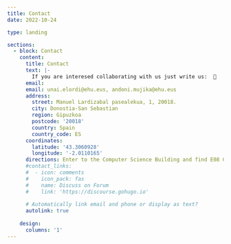 ```yaml
---
title: Contact
date: 2022-10-24

type: landing

sections:
  - block: Contact
    content:
      title: Contact
      text: |-
        If you are interesed collaborating with us just write us:  📩 
      email: 
      email: unai.elordi@ehu.eus, andoni.mujika@ehu.eus
      address:
        street: Manuel Lardizabal pasealekua, 1, 20018. 
        city: Donostia-San Sebastian
        region: Gipuzkoa
        postcode: '20018'
        country: Spain 
        country_code: ES
      coordinates:
        latitude: '43.3060928'
        longitude: '-2.0110165'
      directions: Enter to the Computer Science Building and find E08 CLASS
      #contact_links:
      #  - icon: comments
      #    icon_pack: fas
      #    name: Discuss on Forum
      #    link: 'https://discourse.gohugo.io'
    
      # Automatically link email and phone or display as text?
      autolink: true
    
    design:
      columns: '1'
---
```


